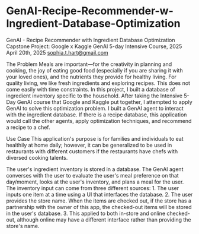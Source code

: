 # GenAI-Recipe-Recommender-w-Ingredient-Database-Optimization
GenAI - Recipe Recommender with Ingredient Database Optimization
Capstone Project: Google x Kaggle GenAI 5-day Intensive Course, 2025
April 20th, 2025
sophia.t.hart@gmail.com

The Problem
Meals are important—for the creativity in planning and cooking, the joy of eating good food (especially if you are sharing it with your loved ones), and the nutrients they provide for healthy living. For quality living, we like fresh ingredients and exploring recipes. This does not come easily with time constraints. In this project, I built a database of ingredient inventory specific to the household. After taking the Intensive 5-Day GenAI course that Google and Kaggle put together, I attempted to apply GenAI to solve this optimization problem. I built a GenAI agent to interact with the ingredient database. If there is a recipe database, this application would call the other agents, apply optimization techniques, and recommend a recipe to a chef.

Use Case
This application's purpose is for families and individuals to eat healthily at home daily; however, it can be generalized to be used in restaurants with different customers if the restaurants have chefs with diversed cooking talents.

The user's ingredient inventory is stored in a database. The GenAI agent converses with the user to evaluate the user's meal preference on that day/moment, looks at the user's inventory, and plans a meal for the user. The inventory input can come from three different sources: 1. The user inputs one item at a time using a UI that interfaces the database. 2. The user provides the store name. When the items are checked out, if the store has a partnership with the owner of this app, the checked-out items will be stored in the user's database. 3. This applied to both in-store and online checked-out, although online may have a different interface rather than providing the store's name.
